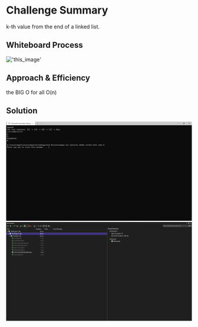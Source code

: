 # Challenge Summary
<!-- Description of the challenge -->
k-th value from the end of a linked list.



## Whiteboard Process
<!-- Embedded whiteboard image -->
!['this_image'](00.jpg)


## Approach & Efficiency
<!-- What approach did you take? Why? What is the Big O space/time for this approach? -->
the BIG O for all O(n)

## Solution
<!-- Show how to run your code, and examples of it in action -->
!['this_image'](5.0.png)
!['this_image'](test1.png)